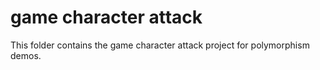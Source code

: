 ﻿# game character attack

This folder contains the game character attack project for polymorphism demos.
